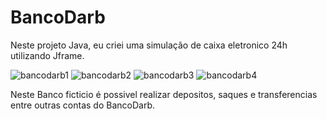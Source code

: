 # BancoDarb
Neste projeto Java, eu criei uma simulação de caixa eletronico 24h utilizando Jframe. 

![bancodarb1](https://user-images.githubusercontent.com/112965050/192527091-ce1dea30-0918-42c6-a27d-0778922712c9.png)
![bancodarb2](https://user-images.githubusercontent.com/112965050/192527096-de52fc31-6e91-474a-aab7-82b9a98dbbb3.png)
![bancodarb3](https://user-images.githubusercontent.com/112965050/192527098-b57e3cbe-4e07-4091-87e4-03c31860fc32.png)
![bancodarb4](https://user-images.githubusercontent.com/112965050/192527100-ff592431-4258-40ce-90b5-0f77aa6be8a1.png)

Neste Banco ficticio é possivel realizar depositos, saques e transferencias entre outras contas do BancoDarb.
